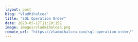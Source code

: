 ```yaml
---
layout: post
blog: "VladMihalcea"
title: "SQL Operation Order"
date: 2023-05-17T11:10:15Z
image: images/vladmihalcea.png
remote_url: "https://vladmihalcea.com/sql-operation-order/"
---
```

